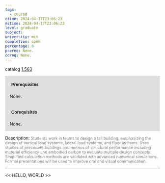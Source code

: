 ```yaml
---
tags:
  - course
ctime: 2024-04-17T23:06:23
mstime: 2024-04-17T23:06:23
level: graduate
subject: 
university: mit
completion: open
percentage: 0
prereq: None.
coreq: None.
---
```


catalog [1.563](http://student.mit.edu/catalog/m1c.html#1.563)

<span style="display: block; padding: 15px; background-color: rgb(100, 100, 100, 0.2);"><font id="m_prereq273_0" style="display: block; font-family: Arial, sans-serif; font-weight: bold; padding: 5px">Prerequisites</font><br><span id="prereq273_0">None.</span></span>
<span style="display: block; padding: 15px; background-color: rgb(100, 100, 100, 0.2);"><font id="m_coreq273_0" style="display: block; font-family: Arial, sans-serif; font-weight: bold; padding: 5px">Corequisites</font><br><span id="coreq273_0">None.</span></span>

<font style="">Description:</font>
<font style="color: grey; font-size: 0.8rem;">Students work in teams to design a tall building, emphasizing the design of vertical load systems, lateral load systems, and floor systems. Uses studies of precedent buildings and metrics of structural performance including material efficiency and embodied carbon to evaluate multiple design concepts.  Simplified calculation methods are validated with advanced numerical simulations. Formal presentations will be used to improve oral and visual communication.</font>



---

<< HELLO, WORLD >>
